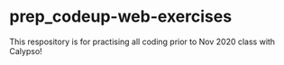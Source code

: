 # prep_codeup-web-exercises
This respository is for practising all coding prior to Nov 2020 class with Calypso!
